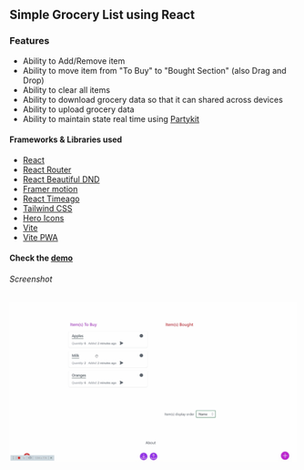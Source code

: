 ## Simple Grocery List using React

### Features

- Ability to Add/Remove item
- Ability to move item from "To Buy" to "Bought Section" (also Drag and Drop)
- Ability to clear all items
- Ability to download grocery data so that it can shared across devices
- Ability to upload grocery data
- Ability to maintain state real time using [Partykit](https://www.partykit.io/)

#### Frameworks & Libraries used

- [React](https://react.dev/)
- [React Router](https://reactrouter.com/en/main)
- [React Beautiful DND](https://github.com/atlassian/react-beautiful-dnd)
- [Framer motion](https://www.framer.com/motion/introduction/)
- [React Timeago](https://github.com/nmn/react-timeago)
- [Tailwind CSS](https://tailwindcss.com/)
- [Hero Icons](https://heroicons.com/)
- [Vite](https://vitejs.dev/)
- [Vite PWA](https://vite-pwa-org.netlify.app/guide/)

#### Check the [demo](http://rg-grocery-list.netlify.app/)

###### Screenshot

![Screenshot](https://github.com/gouthamrangarajan/reactjs/blob/main/grocery-list/Screenshot.gif)
